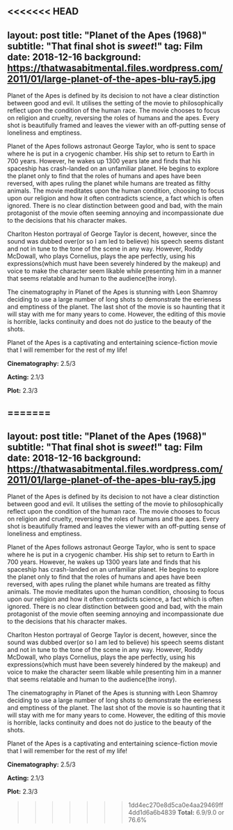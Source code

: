 <<<<<<< HEAD
---
layout: post
title: "Planet of the Apes (1968)"
subtitle: "That final shot is *sweet*!"
tag: Film
date: 2018-12-16
background: https://thatwasabitmental.files.wordpress.com/2011/01/large-planet-of-the-apes-blu-ray5.jpg
---
Planet of the Apes is defined by its decision to not have a clear distinction between good and evil. It utilises the setting of the movie to philosophically reflect upon the condition of the human race. The movie chooses to focus on religion and cruelty, reversing the roles of humans and the apes. Every shot is beautifully framed and leaves the viewer with an off-putting sense of loneliness and emptiness.

Planet of the Apes follows astronaut George Taylor, who is sent to space where he is put in a cryogenic chamber. His ship set to return to Earth in 700 years. However, he wakes up 1300 years late and finds that his spaceship has crash-landed on an unfamiliar planet. He begins to explore the planet only to find that the roles of humans and apes have been reversed, with apes ruling the planet while humans are treated as filthy animals. The movie meditates upon the human condition, choosing to focus upon our religion and how it often contradicts science, a fact which is often ignored. There is no clear distinction between good and bad, with the main protagonist of the movie often seeming annoying and incompassionate due to the decisions that his character makes.

Charlton Heston portrayal of George Taylor is decent, however, since the sound was dubbed over(or so I am led to believe) his speech seems distant and not in tune to the tone of the scene in any way. However, Roddy McDowall, who plays Cornelius, plays the ape perfectly, using his expressions(which must have been severely hindered by the makeup) and voice to make the character seem likable while presenting him in a manner that seems relatable and human to the audience(the irony).

The cinematography in Planet of the Apes is stunning with Leon Shamroy deciding to use a large number of long shots to demonstrate the eerieness and emptiness of the planet. The last shot of the movie is so haunting that it will stay with me for many years to come. However, the editing of this movie is horrible, lacks continuity and does not do justice to the beauty of the shots.

Planet of the Apes is a captivating and entertaining science-fiction movie that I will remember for the rest of my life!

**Cinematography:** 2.5/3

**Acting:** 2.1/3

**Plot:** 2.3/3

=======
---
layout: post
title: "Planet of the Apes (1968)"
subtitle: "That final shot is *sweet*!"
tag: Film
date: 2018-12-16
background: https://thatwasabitmental.files.wordpress.com/2011/01/large-planet-of-the-apes-blu-ray5.jpg
---
Planet of the Apes is defined by its decision to not have a clear distinction between good and evil. It utilises the setting of the movie to philosophically reflect upon the condition of the human race. The movie chooses to focus on religion and cruelty, reversing the roles of humans and the apes. Every shot is beautifully framed and leaves the viewer with an off-putting sense of loneliness and emptiness.

Planet of the Apes follows astronaut George Taylor, who is sent to space where he is put in a cryogenic chamber. His ship set to return to Earth in 700 years. However, he wakes up 1300 years late and finds that his spaceship has crash-landed on an unfamiliar planet. He begins to explore the planet only to find that the roles of humans and apes have been reversed, with apes ruling the planet while humans are treated as filthy animals. The movie meditates upon the human condition, choosing to focus upon our religion and how it often contradicts science, a fact which is often ignored. There is no clear distinction between good and bad, with the main protagonist of the movie often seeming annoying and incompassionate due to the decisions that his character makes.

Charlton Heston portrayal of George Taylor is decent, however, since the sound was dubbed over(or so I am led to believe) his speech seems distant and not in tune to the tone of the scene in any way. However, Roddy McDowall, who plays Cornelius, plays the ape perfectly, using his expressions(which must have been severely hindered by the makeup) and voice to make the character seem likable while presenting him in a manner that seems relatable and human to the audience(the irony).

The cinematography in Planet of the Apes is stunning with Leon Shamroy deciding to use a large number of long shots to demonstrate the eerieness and emptiness of the planet. The last shot of the movie is so haunting that it will stay with me for many years to come. However, the editing of this movie is horrible, lacks continuity and does not do justice to the beauty of the shots.

Planet of the Apes is a captivating and entertaining science-fiction movie that I will remember for the rest of my life!

**Cinematography:** 2.5/3

**Acting:** 2.1/3

**Plot:** 2.3/3

>>>>>>> 1dd4ec270e8d5ca0e4aa29469ff4dd1d6a6b4839
**Total:** 6.9/9.0 or 76.6%